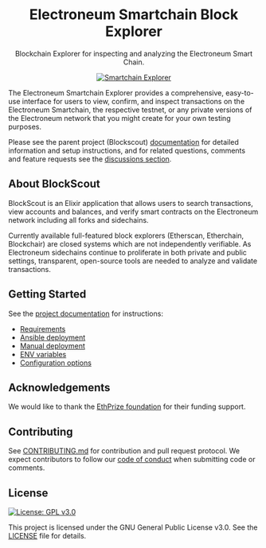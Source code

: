 <h1 align="center">Electroneum Smartchain Block Explorer</h1>
<p align="center">Blockchain Explorer for inspecting and analyzing the Electroneum Smart Chain.</p>
<div align="center">

[![Smartchain Explorer](https://github.com/electroneum/electroneum-sc-block-explorer/workflows/Blockscout/badge.svg?branch=master)](https://github.com/electroneum/electroneum-sc-blockexplorer/actions) 

</div>

The Electroneum Smartchain Explorer provides a comprehensive, easy-to-use interface for users to view, confirm, and inspect transactions on the Electroneum Smartchain, the respective testnet, or any private versions of the Electroneum network that you might create for your own testing purposes.

Please see the parent project (Blockscout) [documentation](https://docs.blockscout.com/) for detailed information and setup instructions, and for related questions, comments and feature requests see the [discussions section](https://github.com/blockscout/blockscout/discussions).

## About BlockScout

BlockScout is an Elixir application that allows users to search transactions, view accounts and balances, and verify smart contracts on the Electroneum network including all forks and sidechains.

Currently available full-featured block explorers (Etherscan, Etherchain, Blockchair) are closed systems which are not independently verifiable.  As Electroneum sidechains continue to proliferate in both private and public settings, transparent, open-source tools are needed to analyze and validate transactions.

## Getting Started

See the [project documentation](https://docs.blockscout.com/) for instructions:
- [Requirements](https://docs.blockscout.com/for-developers/information-and-settings/requirements)
- [Ansible deployment](https://docs.blockscout.com/for-developers/ansible-deployment)
- [Manual deployment](https://docs.blockscout.com/for-developers/manual-deployment)
- [ENV variables](https://docs.blockscout.com/for-developers/information-and-settings/env-variables)
- [Configuration options](https://docs.blockscout.com/for-developers/configuration-options)

## Acknowledgements

We would like to thank the [EthPrize foundation](http://ethprize.io/) for their funding support.

## Contributing

See [CONTRIBUTING.md](CONTRIBUTING.md) for contribution and pull request protocol. We expect contributors to follow our [code of conduct](CODE_OF_CONDUCT.md) when submitting code or comments.

## License

[![License: GPL v3.0](https://img.shields.io/badge/License-GPL%20v3-blue.svg)](https://www.gnu.org/licenses/gpl-3.0)

This project is licensed under the GNU General Public License v3.0. See the [LICENSE](LICENSE) file for details.
